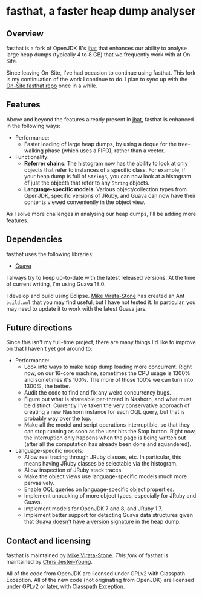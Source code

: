 fasthat, a faster heap dump analyser
====================================

Overview
--------

fasthat is a fork of OpenJDK 8's [jhat][jhat] that enhances our ability
to analyse large heap dumps (typically 4 to 8 GB) that we frequently
work with at On-Site.

Since leaving On-Site, I've had occasion to continue using fasthat. This
fork is my continuation of the work I continue to do. I plan to sync up
with the [On-Site fasthat repo][osmfasthat] once in a while.

Features
--------

Above and beyond the features already present in [jhat][jhat], fasthat
is enhanced in the following ways:

+ Performance:
    + Faster loading of large heap dumps, by using a deque for the
      tree-walking phase (which uses a FIFO), rather than a vector.
+ Functionality:
    + **Referrer chains**: The histogram now has the ability to look
      at only objects that refer to instances of a specific class.
      For example, if your heap dump is full of `String`s, you can
      now look at a histogram of just the objects that refer to any
      `String` objects.
    + **Language-specific models**: Various object/collection types
      from OpenJDK, specific versions of JRuby, and Guava can now have
      their contents viewed conveniently in the object view.

As I solve more challenges in analysing our heap dumps, I'll be adding
more features.

Dependencies
------------

fasthat uses the following libraries:

+ [Guava][guava]

I always try to keep up-to-date with the latest released versions. At
the time of current writing, I'm using Guava 18.0.

I develop and build using Eclipse. [Mike Virata-Stone][smellsblue] has created
an Ant `build.xml` that you may find useful, but I have not tested it.
In particular, you may need to update it to work with the latest Guava
jars.

Future directions
-----------------

Since this isn't my full-time project, there are many things I'd like
to improve on that I haven't yet got around to:

+ Performance:
    + Look into ways to make heap dump loading more concurrent. Right
      now, on our 16-core machine, sometimes the CPU usage is 1300%
      and sometimes it's 100%. The more of those 100% we can turn into
      1300%, the better.
    + Audit the code to find and fix any weird concurrency bugs.
    + Figure out what is shareable per-thread in Nashorn, and what must
      be distinct. Currently I've taken the very conservative approach
      of creating a new Nashorn instance for each OQL query, but that is
      probably way over the top.
    + Make all the model and script operations interruptible, so that
      they can stop running as soon as the user hits the Stop button.
      Right now, the interruption only happens when the page is being
      written out (after all the computation has already been done and
      squandered).
+ Language-specific models:
    + Allow real tracing through JRuby classes, etc. In particular,
      this means having JRuby classes be selectable via the histogram.
    + Allow inspection of JRuby stack traces.
    + Make the object views use language-specific models much more
      pervasively.
    + Enable OQL queries on language-specific object properties.
    + Implement unpacking of more object types, especially for JRuby
      and Guava.
    + Implement models for OpenJDK 7 and 8, and JRuby 1.7.
    + Implement better support for detecting Guava data structures
      given that [Guava doesn't have a version signature][guava-ver]
      in the heap dump.

Contact and licensing
---------------------

fasthat is maintained by [Mike Virata-Stone][smellsblue]. _This fork_ of
fasthat is maintained by [Chris Jester-Young][cky].

All of the code from OpenJDK are licensed under GPLv2 with Classpath
Exception. All of the new code (not originating from OpenJDK) are
licensed under GPLv2 or later, with Classpath Exception.

[jhat]: http://docs.oracle.com/javase/6/docs/technotes/tools/share/jhat.html
[osmfasthat]: https://github.com/on-site/fasthat
[guava]: https://github.com/google/guava
[smellsblue]: https://github.com/smellsblue
[guava-ver]: http://stackoverflow.com/q/7694468/13
[jsr-223]: http://www.jcp.org/en/jsr/detail?id=223
[cky]: https://github.com/cky
